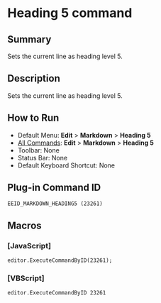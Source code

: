 # Heading 5 command

## Summary

Sets the current line as heading level 5.

## Description

Sets the current line as heading level 5.

## How to Run

- Default Menu: **Edit** \> **Markdown** \> **Heading 5**
- [All Commands](../tools/all_commands): **Edit** \> **Markdown** \> **Heading 5**
- Toolbar: None
- Status Bar: None
- Default Keyboard Shortcut: None

## Plug-in Command ID

```
EEID_MARKDOWN_HEADING5 (23261)```

## Macros

### \[JavaScript\]

```
editor.ExecuteCommandByID(23261);
```

### \[VBScript\]

```
editor.ExecuteCommandByID 23261
```
